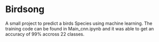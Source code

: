 # Birdsong
A small project to predict a birds Species using machine learning.
The training code can be found in Main_cnn.ipynb and it was able to get an accuracy of 99% accross 22 classes.
